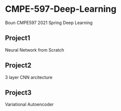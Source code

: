# CMPE-597-Deep-Learning

Boun CMPE597 2021 Spring Deep Learning

## Project1
Neural Network from Scratch

## Project2
3 layer CNN arcitecture

## Project3
Variational Autoencoder 
